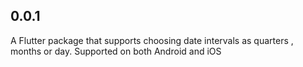 ## 0.0.1

A Flutter package that supports choosing date intervals as quarters , months or day. Supported on both Android and iOS

